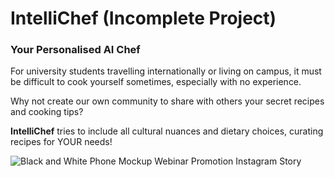 # IntelliChef (Incomplete Project)
### Your Personalised AI Chef
For university students travelling internationally or living on campus, it must be difficult to cook yourself sometimes, especially with no experience.

Why not create our own community to share with others your secret recipes and cooking tips?

**IntelliChef** tries to include all cultural nuances and dietary choices, curating recipes for YOUR needs!

![Black and White Phone Mockup Webinar Promotion Instagram Story](https://github.com/user-attachments/assets/e0ac985b-ef20-4254-ab31-94fd0f79a590)
